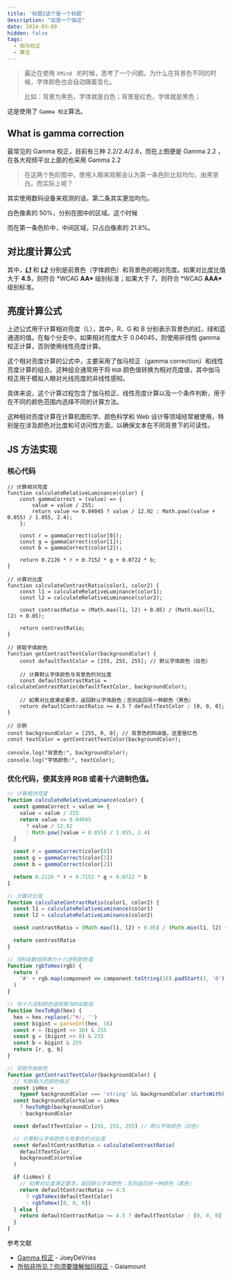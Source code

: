 ```yaml
---
title: '标题2这个是一个标题'
description: "这是一个描述"
date: 2024-03-09
hidden: false
tags:
  - 伽马校正
  - 算法
---
```


> 最近在使用 `XMind ` 的时候，思考了一个问题。为什么在背景色不同的时候，字体颜色也会自动跟着变化。
>
> 比如：背景为黑色，字体就是白色；背景是红色，字体就是黑色；

这是使用了 `Gamma 校正`算法。

## What is gamma correction

最常见的 Gamma 校正，目前有三种 2.2/2.4/2.6，而在上图便是 Gamma 2.2 ，在各大视频平台上面的也采用 Gamma 2.2

> 在这两个色阶图中，使用人眼来观察会认为第一条色阶比较均匀，由黑至白。而实际上呢？

其实使用数码设备来观测的话，第二条其实更加均匀。

白色像素的 50%，分别在图中的区域。这个时候

而在第一条色阶中，中间区域，只占白像素的 21.8%。

## 对比度计算公式

其中，**_<u>L1</u>_** 和 **_<u>L2</u>_** 分别是前景色（字体颜色）和背景色的相对亮度。如果对比度比值大于 **4.5**，则符合 \*WCAG **AA\*** 级别标准；如果大于 7，则符合 \*WCAG **AAA\*** 级别标准。

## 亮度计算公式

上述公式用于计算相对亮度（L），其中，R、G 和 B 分别表示背景色的红、绿和蓝通道的值。在每个分支中，如果相对亮度大于 0.04045，则使用非线性 gamma 校正计算，否则使用线性亮度计算。

这个相对亮度计算的公式中，主要采用了伽马校正（gamma correction）和线性亮度计算的组合。这种组合通常用于将 `RGB` 颜色值转换为相对亮度值，其中伽马校正用于模拟人眼对光线亮度的非线性感知。

具体来说，这个计算过程包含了伽马校正、线性亮度计算以及一个条件判断，用于在不同的颜色范围内选择不同的计算方法。

这种相对亮度计算在计算机图形学、颜色科学和 Web 设计等领域经常被使用，特别是在涉及颜色对比度和可访问性方面，以确保文本在不同背景下的可读性。

## JS 方法实现

### 核心代码

```JS
// 计算相对亮度
function calculateRelativeLuminance(color) {
    const gammaCorrect = (value) => {
        value = value / 255;
        return value <= 0.04045 ? value / 12.92 : Math.pow((value + 0.055) / 1.055, 2.4);
    };

    const r = gammaCorrect(color[0]);
    const g = gammaCorrect(color[1]);
    const b = gammaCorrect(color[2]);

    return 0.2126 * r + 0.7152 * g + 0.0722 * b;
}

// 计算对比度
function calculateContrastRatio(color1, color2) {
    const l1 = calculateRelativeLuminance(color1);
    const l2 = calculateRelativeLuminance(color2);

    const contrastRatio = (Math.max(l1, l2) + 0.05) / (Math.min(l1, l2) + 0.05);

    return contrastRatio;
}

// 获取字体颜色
function getContrastTextColor(backgroundColor) {
    const defaultTextColor = [255, 255, 255]; // 默认字体颜色（白色）

    // 计算默认字体颜色与背景色的对比度
    const defaultContrastRatio = calculateContrastRatio(defaultTextColor, backgroundColor);

    // 如果对比度满足要求，返回默认字体颜色；否则返回另一种颜色（黑色）
    return defaultContrastRatio >= 4.5 ? defaultTextColor : [0, 0, 0];
}

// 示例
const backgroundColor = [255, 0, 0]; // 背景色的RGB值，这里是红色
const textColor = getContrastTextColor(backgroundColor);

console.log("背景色:", backgroundColor);
console.log("字体颜色:", textColor);
```

### 优化代码，使其支持 RGB 或者十六进制色值。

```js
// 计算相对亮度
function calculateRelativeLuminance(color) {
  const gammaCorrect = value => {
    value = value / 255
    return value <= 0.04045
      ? value / 12.92
      : Math.pow((value + 0.055) / 1.055, 2.4)
  }

  const r = gammaCorrect(color[0])
  const g = gammaCorrect(color[1])
  const b = gammaCorrect(color[2])

  return 0.2126 * r + 0.7152 * g + 0.0722 * b
}

// 计算对比度
function calculateContrastRatio(color1, color2) {
  const l1 = calculateRelativeLuminance(color1)
  const l2 = calculateRelativeLuminance(color2)

  const contrastRatio = (Math.max(l1, l2) + 0.05) / (Math.min(l1, l2) + 0.05)

  return contrastRatio
}

// 将RGB数组转换为十六进制颜色值
function rgbToHex(rgb) {
  return (
    '#' + rgb.map(component => component.toString(16).padStart(2, '0')).join('')
  )
}

// 将十六进制颜色值转换为RGB数组
function hexToRgb(hex) {
  hex = hex.replace(/^#/, '')
  const bigint = parseInt(hex, 16)
  const r = (bigint >> 16) & 255
  const g = (bigint >> 8) & 255
  const b = bigint & 255
  return [r, g, b]
}

// 获取字体颜色
function getContrastTextColor(backgroundColor) {
  // 判断输入的颜色格式
  const isHex =
    typeof backgroundColor === 'string' && backgroundColor.startsWith('#')
  const backgroundColorValue = isHex
    ? hexToRgb(backgroundColor)
    : backgroundColor

  const defaultTextColor = [255, 255, 255] // 默认字体颜色（白色）

  // 计算默认字体颜色与背景色的对比度
  const defaultContrastRatio = calculateContrastRatio(
    defaultTextColor,
    backgroundColorValue
  )

  if (isHex) {
    // 如果对比度满足要求，返回默认字体颜色；否则返回另一种颜色（黑色）
    return defaultContrastRatio >= 4.5
      ? rgbToHex(defaultTextColor)
      : rgbToHex([0, 0, 0])
  } else {
    return defaultContrastRatio >= 4.5 ? defaultTextColor : [0, 0, 0]
  }
}
```

参考文献

- [Gamma 校正](https://learnopengl-cn.github.io/05%20Advanced%20Lighting/02%20Gamma%20Correction/) - JoeyDeVries
- [所拍非所见？你须要理解伽玛校正](https://www.bilibili.com/video/BV1tF411w7tq/?spm_id_from=333.337.search-card.all.click&vd_source=7d3776f4050763ba2da1015f5da7ccef) - Gaiamount
